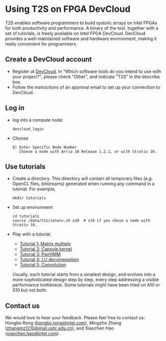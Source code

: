 # Using T2S on FPGA DevCloud

T2S enables software programmers to build systolic arrays on Intel FPGAs for both productivity and performance. A binary of the tool, together with a set of tutorials, is freely available on Intel FPGA DevCloud. DevCloud provides a well-maintained software and hardware environment, making it really convenient for programmers.  

## Create a DevCloud account

 + Register at [DevCloud](https://software.intel.com/content/www/us/en/develop/tools/devcloud/fpga.html). In "Which software tools do you intend to use with your project?", please check "Other", and indicate "T2S" in the describe box. 
 + Follow the instructions of an approval email to set up your connection to DevCloud.

## Log in

+ log into a compute node:

    ```
    devcloud_login
    ```

+ Choose

    ```
    6) Enter Specific Node Number
       Choose a node with Arria 10 Release 1.2.1, or with Stratix 10.
    ```

##  Use tutorials

+ Create a directory.
  This directory will contain all temporary files (e.g. OpenCL files, bitstreams) generated when running any command in a tutorial. For example,
  ```
  mkdir tutorials
  ```
+ Set up environment

  ```
  cd tutorials
  source /data/t2s/setenv.sh a10  # s10 if you chose a node with Stratix 10. 
  ```

+ Play with a tutorial.

  + [Tutorial 1: Matrix multiply](tutorials/fpga/matrix-multiply/README.md)
  + [Tutorial 2: Capsule kernel](tutorials/fpga/capsule/README.md)
  + [Tutorial 3: PairHMM](tutorials/fpga/pairhmm/README.md)
  + [Tutorial 4: LU decomposition](tutorials/fpga/lu/README.md)
  + [Tutorial 5: Convolution](tutorials/fpga/2d-convolution/README.md)
  
  
  Usually, each tutorial starts from a simplest design, and evolves into a more sophisticated design step by step, every step addressing a visible performance bottleneck. Some tutorials might have been tried on A10 or S10 but not both.
  

## Contact us

We would love to hear your feedback. Please feel free to contact us: Hongbo Rong (hongbo.rong@intel.com), Mingzhe Zhang (zhangmz1210@mail.ustc.edu.cn), and Xiaochen Hao (xiaochen.hao@intel.com).